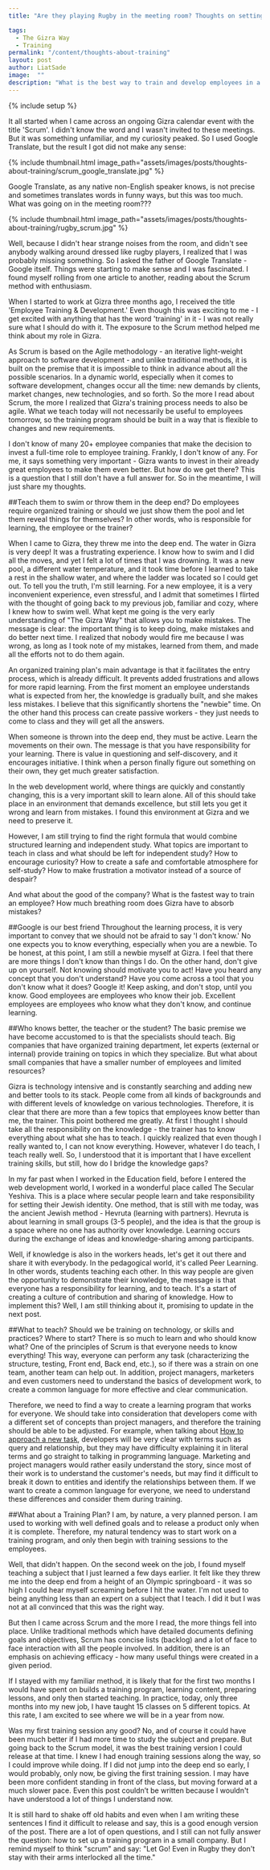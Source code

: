 ```yaml
---
title: "Are they playing Rugby in the meeting room? Thoughts on setting up a training program."

tags:
  - The Gizra Way
  - Training
permalink: "/content/thoughts-about-training"
layout: post
author: LiatSade
image:  ""
description: "What is the best way to train and develop employees in a small and cool company like Gizra? I share with you my thoughts."
---
```


{% include setup %}

It all started when I came across an ongoing Gizra calendar event with the title 'Scrum'.
I didn't know the word and I wasn't invited to these meetings. But it was something unfamiliar, and my curiosity peaked.
So I used Google Translate, but the result I got did not make any sense:

{% include thumbnail.html image_path="assets/images/posts/thoughts-about-training/scrum_google_translate.jpg" %}

Google Translate, as any native non-English speaker knows, is not precise and sometimes translates words in funny ways, but this was too much. What was going on in the meeting room???

{% include thumbnail.html image_path="assets/images/posts/thoughts-about-training/rugby_scrum.jpg" %}

Well, because I didn't hear strange noises from the room, and didn't see anybody walking around dressed like rugby players, I realized that I was probably missing something.
So I asked the father of Google Translate - Google itself. Things were starting to make sense and I was fascinated.
I found myself rolling from one article to another, reading about the Scrum method with enthusiasm. 

When I started to work at Gizra three months ago, I received the title 'Employee Training & Development.' Even though this was exciting to me - I get excited with anything that has the word 'training' in it - I was not really sure what I should do with it. The exposure to the Scrum method helped me think about my role in Gizra.

As Scrum is based on the Agile methodology - an iterative light-weight approach to software development - and unlike traditional methods, it is built on the premise that it is impossible to think in advance about all the possible scenarios. In a dynamic world, especially when it comes to software development, changes occur all the time: new demands by clients, market changes, new technologies, and so forth.
So the more I read about Scrum, the more I realized that Gizra's training process needs to also be agile. What we teach today will not necessarily be useful to employees tomorrow, so the training program should be built in a way that is flexible to changes and new requirements.

I don't know of many 20+ employee companies that make the decision to invest a full-time role to employee training. Frankly, I don't know of any.
For me, it says something very important - Gizra wants to invest in their already great employees to make them even better.
But how do we get there? This is a question that I still don't have a full answer for.
So in the meantime, I will just share my thoughts.


##Teach them to swim or throw them in the deep end?
Do employees require organized training or should we just show them the pool and let them reveal things for themselves?
In other words, who is responsible for learning, the employee or the trainer?

When I came to Gizra, they threw me into the deep end. The water in Gizra is very deep! It was a frustrating experience. I know how to swim and I did all the moves, and yet I felt a lot of times that I was drowning. It was a new pool, a different water temperature, and it took time before I learned to take a rest in the shallow water, and where the ladder was located so I could get out. To tell you the truth, I'm still learning.
For a new employee, it is a very inconvenient experience, even stressful, and I admit that sometimes I flirted with the thought of going back to my previous job, familiar and cozy, where I knew how to swim well.
What kept me going is the very early understanding of "The Gizra Way" that allows you to make mistakes. The message is clear: the important thing is to keep doing, make mistakes and do better next time. I realized that nobody would fire me because I was wrong, as long as I took note of my mistakes, learned from them, and made all the efforts not to do them again. 

An organized training plan's main advantage is that it facilitates the entry process, which is already difficult. It prevents added frustrations and allows for more rapid learning. From the first moment an employee understands what is expected from her, the knowledge is gradually built, and she makes less mistakes. I believe that this significantly shortens the "newbie" time.
On the other hand this process can create passive workers - they just needs to come to class and they will get all the answers.

When someone is thrown into the deep end, they must be active. Learn the movements on their own. The message is that you have responsibility for your learning. There is value in questioning and self-discovery, and it encourages initiative. I think when a person finally figure out something on their own, they get much greater satisfaction.

In the web development world, where things are quickly and constantly changing, this is a very important skill to learn alone. All of this should take place in an environment that demands excellence, but still lets you get it wrong and learn from mistakes. I found this environment at Gizra and we need to preserve it.

However, I am still trying to find the right formula that would combine structured learning and independent study.
What topics are important to teach in class and what should be left for independent study?
How to encourage curiosity?
How to create a safe and comfortable atmosphere for self-study? 
How to make frustration a motivator instead of a source of despair?

And what about the good of the company? What is the fastest way to train an employee? How much breathing room does Gizra  have to absorb mistakes?

##Google is our best friend
Throughout the learning process, it is very important to convey that we should not be afraid to say 'I don't know.' No one expects you to know everything, especially when you are a newbie. To be honest, at this point, I am still a newbie myself at Gizra. I feel that there are more things I don't know than things I do.
On the other hand, don't give up on yourself. Not knowing should motivate you to act! Have you heard any concept that you don't understand? Have you come across a tool that you don't know what it does? Google it! Keep asking, and don't stop, until you know.
Good employees are employees who know their job.
Excellent employees are employees who know what they don't know, and continue learning.

##Who knows better, the teacher or the student?
The basic premise we have become accustomed to is that the specialists should teach. Big companies that have organized training department, let experts (external or internal) provide training on topics in which they specialize.
But what about small companies that have a smaller number of employees and limited resources?

Gizra is technology intensive and is constantly searching and adding new and better tools to its stack. People come from all kinds of backgrounds and with different levels of knowledge on various technologies. Therefore, it is clear that there are more than a few topics that employees know better than me, the trainer.
This point bothered me greatly. At first I thought I should take all the responsibility on the knowledge - the trainer has to know everything about what she has to teach. I quickly realized that even though I really wanted to, I can not know everything. However, whatever I do teach, I teach really well.
So, I understood that it is important that I have excellent training skills, but still, how do I bridge the knowledge gaps?

In my far past when I worked in the Education field, before I entered the web development world, I worked in a wonderful place called The Secular Yeshiva. This is a place where secular people learn and take responsibility for setting their Jewish identity.
One method, that is still with me today, was the ancient Jewish method - Hevruta (learning with partners).
Hevruta is about learning in small groups (3-5 people), and the idea is that the group is a space where no one has authority over knowledge. Learning occurs during the exchange of ideas and knowledge-sharing among participants.

Well, if knowledge is also in the workers heads, let's get it out there and share it with everybody.
In the pedagogical world, it's called Peer Learning. In other words, students teaching each other. In this way people are given the opportunity to demonstrate their knowledge, the message is that everyone has a responsibility for learning, and to teach. It's a start of creating a culture of contribution and sharing of knowledge.
How to implement this? Well, I am still thinking about it, promising to update in the next post.

##What to teach?
Should we be training on technology, or skills and practices?
Where to start? There is so much to learn and who should know what?
One of the principles of Scrum is that everyone needs to know everything! This way, everyone can perform any task (characterizing the structure, testing, Front end, Back end, etc.), so if there was a strain on one team, another team can help out.
In addition, project managers, marketers and even customers need to understand the basics of development work, to create a common language for more effective and clear communication.

Therefore, we need to find a way to create a learning program that works for everyone.  We should take into consideration that developers come with a different set of concepts than project managers, and therefore the training should be able to be adjusted. For example, when talking about [How to approach a new task](https://www.thegizraway.com/approach_data_structure_task.html), developers will be very clear with terms such as query and relationship, but they may have difficulty explaining it in literal terms and go straight to talking in programming language. Marketing and project managers would rather easily understand the story, since most of their work is to understand the customer's needs, but may find it difficult to break it down to entities and identify the relationships between them.
If we want to create a common language for everyone, we need to understand these differences and consider them during training.


##What about a Training Plan?
I am, by nature, a very planned person. I am used to working with well defined goals and to release a product only when it is complete. Therefore, my natural tendency was to start work on a training program, and only then begin with training sessions to the employees.

Well, that didn't happen. On the second week on the job, I found myself teaching a subject that I just learned a few days earlier. It felt like they threw me into the deep end from a height of an Olympic springboard - it was so high I could hear myself screaming before I hit the water. 
I'm not used to being anything less than an expert on a subject that I teach. I did it but I was not at all convinced that this was the right way.

But then I came across Scrum and the more I read, the more things fell into place.
Unlike traditional methods which have detailed documents defining goals and objectives, Scrum has concise lists (backlog) and a lot of face to face interaction with all the people involved. In addition, there is an emphasis on achieving efficacy - how many useful things were created in a given period.

If I stayed with my familiar method, it is likely that for the first two months I would have spent on builds a training program, learning content, preparing lessons, and only then started teaching.
In practice, today, only three months into my new job, I have taught 15 classes on 5 different topics. At this rate, I am excited to see where we will be in a year from now.

Was my first training session any good? No, and of course it could have been much better if I had more time to study the subject and prepare. But going back to the Scrum model, it was the best training version I could release at that time. I knew I had enough training sessions along the way, so I could improve while doing.
If I did not jump into the deep end so early, I would probably, only now, be giving the first training session. I may have been more confident standing in front of the class, but moving forward at a much slower pace. Even this post couldn’t be written because I wouldn't have understood a lot of things I understand now.

It is still hard to shake off old habits and even when I am writing these sentences I find it difficult to release and say, this is a good enough version of the post. There are a lot of open questions, and I still can not fully answer the question: how to set up a training program in a small company.
But I remind myself to think "scrum" and say: "Let Go! Even in Rugby they don't stay with their arms interlocked all the time."




